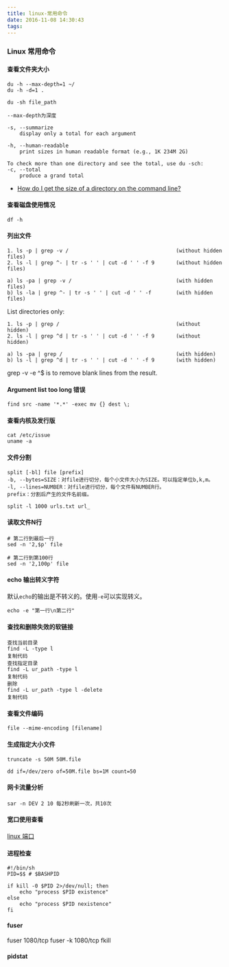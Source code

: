 ```yaml
---
title: linux-常用命令
date: 2016-11-08 14:30:43
tags: 
---
```

### Linux 常用命令

#### 查看文件夹大小
```shell 
du -h --max-depth=1 ~/
du -h -d=1 .

du -sh file_path
```

```shell
--max-depth为深度

-s, --summarize
    display only a total for each argument

-h, --human-readable
    print sizes in human readable format (e.g., 1K 234M 2G)

To check more than one directory and see the total, use du -sch:
-c, --total
    produce a grand total
```

- [How do I get the size of a directory on the command line?](https://unix.stackexchange.com/questions/185764/how-do-i-get-the-size-of-a-directory-on-the-command-line)

#### 查看磁盘使用情况
```shell
df -h
```

#### 列出文件
```shell 
1. ls -p | grep -v /                                   (without hidden files)
2. ls -l | grep ^- | tr -s ' ' | cut -d ' ' -f 9       (without hidden files)

a) ls -pa | grep -v /                                  (with hidden files)
b) ls -la | grep ^- | tr -s ' ' | cut -d ' ' -f        (with hidden files)
```

List directories only:

```shell 
1. ls -p | grep /                                      (without hidden)
2. ls -l | grep ^d | tr -s ' ' | cut -d ' ' -f 9       (without hidden)

a) ls -pa | grep /                                     (with hidden)
b) ls -l | grep ^d | tr -s ' ' | cut -d ' ' -f 9       (with hidden)
```
grep -v -e ^$ is to remove blank lines from the result.

#### Argument list too long 错误
```shell
find src -name '*.*' -exec mv {} dest \;
```

#### 查看内核及发行版
```shell
cat /etc/issue
uname -a
```

#### 文件分割
```shell
split [-bl] file [prefix]  
-b, --bytes=SIZE：对file进行切分，每个小文件大小为SIZE。可以指定单位b,k,m。
-l, --lines=NUMBER：对file进行切分，每个文件有NUMBER行。
prefix：分割后产生的文件名前缀。

split -l 1000 urls.txt url_
```

#### 读取文件N行
```shell
# 第二行到最后一行
sed -n '2,$p' file

# 第二行到第100行
sed -n '2,100p' file
```

#### echo 输出转义字符
默认`echo`的输出是不转义的。使用`-e`可以实现转义。
```shell 
echo -e "第一行\n第二行"
```

#### 查找和删除失效的软链接 
```shell 
查找当前目录
find -L -type l
复制代码
查找指定目录
find -L ur_path -type l
复制代码
删除
find -L ur_path -type l -delete
复制代码
```

#### 查看文件编码
```shell
file --mime-encoding [filename]
```

#### 生成指定大小文件
```shell
truncate -s 50M 50M.file
```

```shell
dd if=/dev/zero of=50M.file bs=1M count=50
```

#### 网卡流量分析
```shell 
sar -n DEV 2 10 每2秒刷新一次，共10次
```

#### 宽口使用查看
[linux 端口](/2016/11/08/linux-端口/)

#### 进程检查
```shell
#!/bin/sh
PID=$$ # $BASHPID

if kill -0 $PID 2>/dev/null; then 
    echo "process $PID existence" 
else 
    echo "process $PID nexistence"
fi
```

#### fuser
fuser 1080/tcp
fuser -k 1080/tcp
fkill

#### pidstat